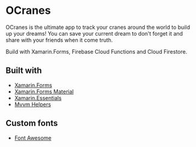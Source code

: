 # OCranes

OCranes is the ultimate app to track your cranes around the world to build up your dreams!
You can save your current dream to don't forget it and share with your friends when it come truth.

Build with Xamarin.Forms, Firebase Cloud Functions and Cloud Firestore.

## Built with

* [Xamarin.Forms](https://www.xamarin.com/forms)
* [Xamarin.Forms Material](https://docs.microsoft.com/xamarin/xamarin-forms/user-interface/visual/material-visual)
* [Xamarin.Essentials](https://www.github.com/xamarin/essentials)
* [Mvvm Helpers](https://github.com/jamesmontemagno/mvvm-helpers)

## Custom fonts

* [Font Awesome](https://fontawesome.com)
